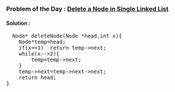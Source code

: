 ### Problem of the Day : [Delete a Node in Single Linked List](https://practice.geeksforgeeks.org/problems/delete-a-node-in-single-linked-list/1)

#### Solution :
<pre>
  Node* deleteNode(Node *head,int x){
    Node*temp=head;
    if(x==1)  return temp->next;
    while(x-->2){    
        temp=temp->next;
    }
    temp->next=temp->next->next;
    return head;
}
</pre>
